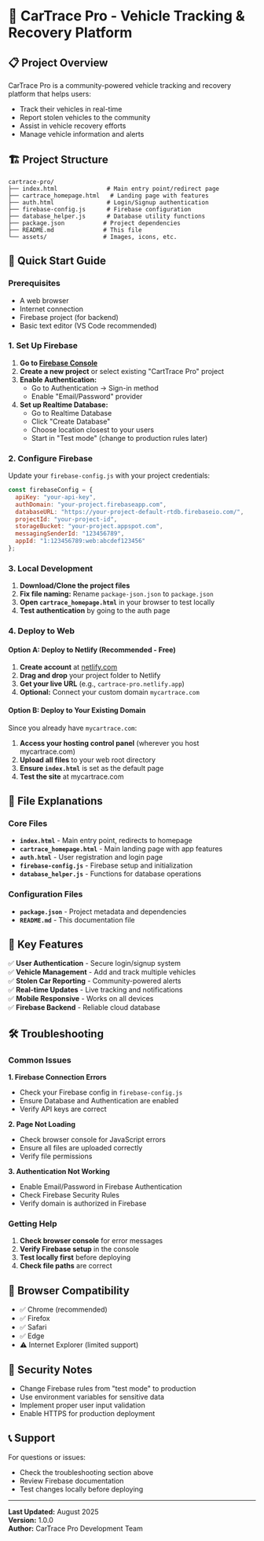 # 🚗 CarTrace Pro - Vehicle Tracking & Recovery Platform

## 📋 Project Overview

CarTrace Pro is a community-powered vehicle tracking and recovery platform that helps users:
- Track their vehicles in real-time
- Report stolen vehicles to the community
- Assist in vehicle recovery efforts
- Manage vehicle information and alerts

## 🏗️ Project Structure

```
cartrace-pro/
├── index.html              # Main entry point/redirect page
├── cartrace_homepage.html   # Landing page with features
├── auth.html               # Login/Signup authentication
├── firebase-config.js      # Firebase configuration
├── database_helper.js      # Database utility functions
├── package.json           # Project dependencies
├── README.md              # This file
└── assets/                # Images, icons, etc.
```

## 🚀 Quick Start Guide

### Prerequisites
- A web browser
- Internet connection
- Firebase project (for backend)
- Basic text editor (VS Code recommended)

### 1. Set Up Firebase

1. **Go to [Firebase Console](https://console.firebase.google.com)**
2. **Create a new project** or select existing "CartTrace Pro" project
3. **Enable Authentication:**
   - Go to Authentication → Sign-in method
   - Enable "Email/Password" provider
4. **Set up Realtime Database:**
   - Go to Realtime Database
   - Click "Create Database"
   - Choose location closest to your users
   - Start in "Test mode" (change to production rules later)

### 2. Configure Firebase

Update your `firebase-config.js` with your project credentials:

```javascript
const firebaseConfig = {
  apiKey: "your-api-key",
  authDomain: "your-project.firebaseapp.com",
  databaseURL: "https://your-project-default-rtdb.firebaseio.com/",
  projectId: "your-project-id",
  storageBucket: "your-project.appspot.com",
  messagingSenderId: "123456789",
  appId: "1:123456789:web:abcdef123456"
};
```

### 3. Local Development

1. **Download/Clone the project files**
2. **Fix file naming:** Rename `package-json.json` to `package.json`
3. **Open `cartrace_homepage.html`** in your browser to test locally
4. **Test authentication** by going to the auth page

### 4. Deploy to Web

#### Option A: Deploy to Netlify (Recommended - Free)

1. **Create account** at [netlify.com](https://netlify.com)
2. **Drag and drop** your project folder to Netlify
3. **Get your live URL** (e.g., `cartrace-pro.netlify.app`)
4. **Optional:** Connect your custom domain `mycartrace.com`

#### Option B: Deploy to Your Existing Domain

Since you already have `mycartrace.com`:

1. **Access your hosting control panel** (wherever you host mycartrace.com)
2. **Upload all files** to your web root directory
3. **Ensure `index.html`** is set as the default page
4. **Test the site** at mycartrace.com

## 🔧 File Explanations

### Core Files

- **`index.html`** - Main entry point, redirects to homepage
- **`cartrace_homepage.html`** - Main landing page with app features
- **`auth.html`** - User registration and login page
- **`firebase-config.js`** - Firebase setup and initialization
- **`database_helper.js`** - Functions for database operations

### Configuration Files

- **`package.json`** - Project metadata and dependencies
- **`README.md`** - This documentation file

## 🎯 Key Features

✅ **User Authentication** - Secure login/signup system  
✅ **Vehicle Management** - Add and track multiple vehicles  
✅ **Stolen Car Reporting** - Community-powered alerts  
✅ **Real-time Updates** - Live tracking and notifications  
✅ **Mobile Responsive** - Works on all devices  
✅ **Firebase Backend** - Reliable cloud database  

## 🛠️ Troubleshooting

### Common Issues

**1. Firebase Connection Errors**
- Check your Firebase config in `firebase-config.js`
- Ensure Database and Authentication are enabled
- Verify API keys are correct

**2. Page Not Loading**
- Check browser console for JavaScript errors
- Ensure all files are uploaded correctly
- Verify file permissions

**3. Authentication Not Working**
- Enable Email/Password in Firebase Authentication
- Check Firebase Security Rules
- Verify domain is authorized in Firebase

### Getting Help

1. **Check browser console** for error messages
2. **Verify Firebase setup** in the console
3. **Test locally first** before deploying
4. **Check file paths** are correct

## 📱 Browser Compatibility

- ✅ Chrome (recommended)
- ✅ Firefox
- ✅ Safari
- ✅ Edge
- ⚠️ Internet Explorer (limited support)

## 🔐 Security Notes

- Change Firebase rules from "test mode" to production
- Use environment variables for sensitive data
- Implement proper user input validation
- Enable HTTPS for production deployment

## 📞 Support

For questions or issues:
- Check the troubleshooting section above
- Review Firebase documentation
- Test changes locally before deploying

---

**Last Updated:** August 2025  
**Version:** 1.0.0  
**Author:** CarTrace Pro Development Team